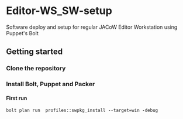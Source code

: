 # Editor-WS_SW-setup
Software deploy and setup for regular JACoW Editor Workstation using Puppet's Bolt

## Getting started

### Clone the repository

### Install Bolt, Puppet and Packer

#### First run
```
bolt plan run  profiles::swpkg_install --target=win -debug
```

